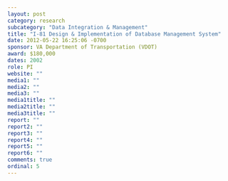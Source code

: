 ```yaml
---
layout: post
category: research
subcategory: "Data Integration & Management"
title: "I-81 Design & Implementation of Database Management System"
date: 2012-05-22 16:25:06 -0700
sponsor: VA Department of Transportation (VDOT)
award: $180,000
dates: 2002
role: PI
website: ""
media1: ""
media2: ""
media3: ""
media1title: ""
media2title: ""
media3title: ""
report: ""
report2: ""
report3: ""
report4: ""
report5: ""
report6: ""
comments: true
ordinal: 5
---
```

